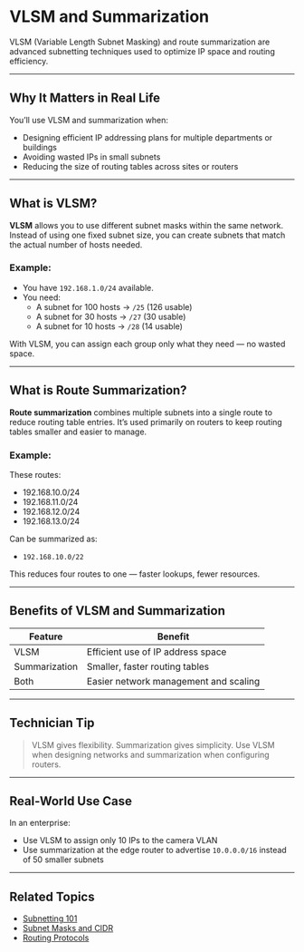 # VLSM and Summarization

VLSM (Variable Length Subnet Masking) and route summarization are advanced subnetting techniques used to optimize IP space and routing efficiency.

---

## Why It Matters in Real Life

You’ll use VLSM and summarization when:
- Designing efficient IP addressing plans for multiple departments or buildings
- Avoiding wasted IPs in small subnets
- Reducing the size of routing tables across sites or routers

---

## What is VLSM?

**VLSM** allows you to use different subnet masks within the same network. Instead of using one fixed subnet size, you can create subnets that match the actual number of hosts needed.

### Example:

- You have `192.168.1.0/24` available.
- You need:
  - A subnet for 100 hosts → `/25` (126 usable)
  - A subnet for 30 hosts → `/27` (30 usable)
  - A subnet for 10 hosts → `/28` (14 usable)

With VLSM, you can assign each group only what they need — no wasted space.

---

## What is Route Summarization?

**Route summarization** combines multiple subnets into a single route to reduce routing table entries. It’s used primarily on routers to keep routing tables smaller and easier to manage.

### Example:

These routes:
- 192.168.10.0/24
- 192.168.11.0/24
- 192.168.12.0/24
- 192.168.13.0/24

Can be summarized as:
- `192.168.10.0/22`

This reduces four routes to one — faster lookups, fewer resources.

---

## Benefits of VLSM and Summarization

| Feature        | Benefit                                 |
|----------------|------------------------------------------|
| VLSM           | Efficient use of IP address space        |
| Summarization  | Smaller, faster routing tables           |
| Both           | Easier network management and scaling    |

---

## Technician Tip

> VLSM gives flexibility. Summarization gives simplicity. Use VLSM when designing networks and summarization when configuring routers.

---

## Real-World Use Case

In an enterprise:
- Use VLSM to assign only 10 IPs to the camera VLAN
- Use summarization at the edge router to advertise `10.0.0.0/16` instead of 50 smaller subnets

---

## Related Topics

- [Subnetting 101](./Subnetting_101.md)
- [Subnet Masks and CIDR](./Subnet_Masks_and_CIDR.md)
- [Routing Protocols](../04-Routing_and_Switching/Routing_Protocols.md)
